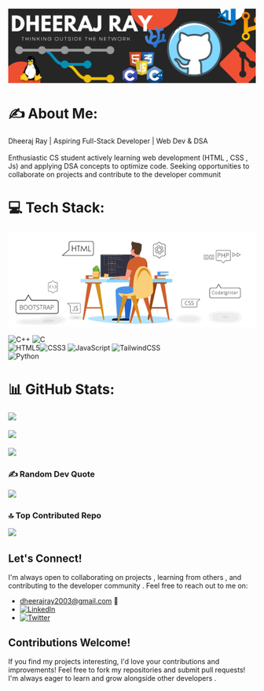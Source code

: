 ![Banner](https://github.com/DheerajRay-01/DheerajRay-01/blob/main/bannerDR.jpg)
# ✍ About Me:
Dheeraj Ray | Aspiring Full-Stack Developer | Web Dev & DSA<br><br>Enthusiastic CS student actively learning web development (HTML , CSS , Js) and applying DSA concepts to optimize code. Seeking opportunities to collaborate on projects and contribute to the developer communit




# 💻 Tech Stack:

![Tech Stack Animation](gif2.gif)

![C++](https://img.shields.io/badge/c++-%2300599C.svg?style=for-the-badge&logo=c%2B%2B&logoColor=white) ![C](https://img.shields.io/badge/c-%2300599C.svg?style=for-the-badge&logo=c&logoColor=white) </br>
![HTML5](https://img.shields.io/badge/html5-%23E34F26.svg?style=for-the-badge&logo=html5&logoColor=white)![CSS3](https://img.shields.io/badge/css3-%231572B6.svg?style=for-the-badge&logo=css3&logoColor=white) ![JavaScript](https://img.shields.io/badge/javascript-%23323330.svg?style=for-the-badge&logo=javascript&logoColor=%23F7DF1E) ![TailwindCSS](https://img.shields.io/badge/tailwindcss-%2338B2AC.svg?style=for-the-badge&logo=tailwindcss&logoColor=white)</br>
![Python](https://img.shields.io/badge/python-%233776AB.svg?style=for-the-badge&logo=python&logoColor=white)





# 📊 GitHub Stats:
![](https://github-readme-stats.vercel.app/api?username=DheerajRay-01&theme=dark&hide_border=false&include_all_commits=false&count_private=false)<br/><br/>
![](https://github-readme-streak-stats.herokuapp.com/?user=DheerajRay-01&theme=dark&hide_border=false)<br/><br/>
![](https://github-readme-stats.vercel.app/api/top-langs/?username=DheerajRay-01&theme=dark&hide_border=false&include_all_commits=false&count_private=false&layout=compact)<br/>

### ✍️ Random Dev Quote
![](https://quotes-github-readme.vercel.app/api?type=horizontal&theme=radical)

### 🔝 Top Contributed Repo
![](https://github-contributor-stats.vercel.app/api?username=DheerajRay-01&limit=5&theme=dark&combine_all_yearly_contributions=true)

## Let's Connect! 

I'm always open to collaborating on projects , learning from others , and contributing to the developer community . Feel free to reach out to me on:
  
  * [dheerajray2003@gmail.com](mailto:dheerajray2003@gmail.com) 📧
  * [![LinkedIn](https://img.shields.io/badge/LinkedIn-%230077B5.svg?logo=linkedin&logoColor=white)](https://linkedin.com/in/dheeraj-ray-628853291)
  * [![Twitter](https://img.shields.io/badge/Twitter-%231DA1F2.svg?logo=twitter&logoColor=white)](https://x.com/DheerajRay2003?t=CRaU7pTfTIzBfctvRMWvGA&s=35)


## Contributions Welcome! ️

If you find my projects interesting, I'd love your contributions and improvements!  Feel free to fork my repositories and submit pull requests!  I'm always eager to learn and grow alongside other developers .



<!-- Proudly created with GPRM ( https://gprm.itsvg.in ) -->
